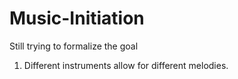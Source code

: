 # Music-Initiation

Still trying to formalize the goal

1. Different instruments allow for different melodies. 

